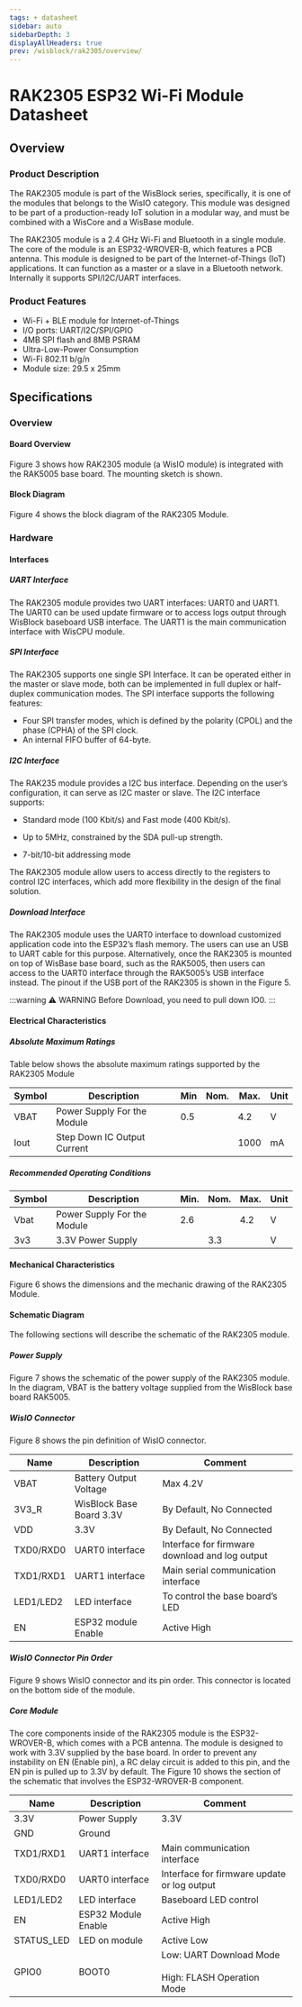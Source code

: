 ```yaml
---
tags: + datasheet
sidebar: auto
sidebarDepth: 3
displayAllHeaders: true
prev: /wisblock/rak2305/overview/
---
```


# RAK2305 ESP32 Wi-Fi Module Datasheet

<rk-img
  src="/assets/images/wisblock/rak2305/datasheet/rak2305.png"
  width="50%"
  caption="RAK2305 ESP32 Wi-Fi Module"
/>

## Overview

### Product Description

The RAK2305 module is part of the WisBlock series, specifically, it is one of the modules that belongs to the WisIO category. This module was designed to be part of a production-ready IoT solution in a modular way, and must be combined with a WisCore and a WisBase module.

The RAK2305 module is a 2.4 GHz Wi-Fi and Bluetooth in a single module. The core of the module is an ESP32-WROVER-B, which features a PCB antenna. This module is designed to be part of the Internet-of-Things (IoT) applications. It can function as a master or a slave in a Bluetooth network. Internally it supports SPI/I2C/UART interfaces.

### Product Features

-  Wi-Fi + BLE module for Internet-of-Things
-  I/O ports: UART/I2C/SPI/GPIO
- 4MB SPI flash and 8MB PSRAM
- Ultra-Low-Power Consumption
- Wi-Fi 802.11 b/g/n
- Module size: 29.5 x 25mm

## Specifications
### Overview

#### Board Overview

<rk-img
  src="/assets/images/wisblock/rak2305/datasheet/board_overview.png"
  width="50%"
  caption="Board Overview"
/>

Figure 3 shows how RAK2305 module (a WisIO module) is integrated with the
RAK5005 base board. The mounting sketch is shown.

<rk-img
  src="/assets/images/wisblock/rak2305/datasheet/mounting-sketch.png"
  width="100%"
  caption="Mounting Sketch"
/>

#### Block Diagram

Figure 4 shows the block diagram of the RAK2305 Module.

<rk-img
  src="/assets/images/wisblock/rak2305/datasheet/block_diagram_rak2305.png"
  width="50%"
  caption="RAK2305 Block Diagram"
/>

### Hardware 


#### Interfaces


##### UART Interface

The RAK2305 module provides two UART interfaces: UART0 and UART1.  The UART0 can be used update firmware or to access logs output through WisBlock baseboard USB interface. The UART1 is the main communication interface with WisCPU module.

##### SPI Interface

The RAK2305 supports one single SPI Interface. It can be operated either in the master or slave mode, both can be implemented in full duplex or half-duplex communication modes. The SPI interface supports the following features:

- Four SPI transfer modes, which is defined by the polarity (CPOL) and the phase (CPHA) of the SPI clock.
- An internal FIFO buffer of 64-byte.

##### I2C Interface

The RAK235 module provides a I2C bus interface. Depending on the user’s configuration, it can serve as I2C master or slave. The I2C interface supports:

- Standard mode (100 Kbit/s) and Fast mode (400 Kbit/s).
- Up to 5MHz, constrained by the SDA pull-up strength.

- 7-bit/10-bit addressing mode

The RAK2305 module allow users to access directly to the  registers to control I2C interfaces, which add more flexibility in the design of the final solution.

##### Download Interface

The RAK2305 module uses the UART0 interface to download customized application code into the ESP32’s flash memory. The users can use an USB to UART cable for this purpose. Alternatively, once the RAK2305 is mounted on top of WisBase base board, such as the RAK5005, then users can access to the UART0 interface through the RAK5005’s USB interface instead. The pinout if the USB port of the RAK2305 is shown in the Figure 5.

<rk-img
  src="/assets/images/wisblock/rak2305/datasheet/usb-uart0-interface.png"
  width="30%"
  caption="USB/UART0 Interface"
/>

:::warning ⚠️ WARNING
Before Download, you need to pull down IO0.
:::

#### Electrical Characteristics

##### Absolute Maximum Ratings

Table below shows the absolute maximum ratings supported by the RAK2305 Module

| **Symbol** | **Description** | **Min** | **Nom.** | **Max.** | **Unit** | 
| ---- | ---- | ---- | ---- | ---- | ---- | 
| VBAT | Power Supply For the Module | 0.5 |  | 4.2 | V | 
| Iout | Step Down IC Output Current |  |  | 1000 | mA | 


##### Recommended Operating Conditions

| **Symbol** | **Description** | **Min.** | **Nom.** | **Max.** | **Unit** | 
| ---- | ---- | ---- | ---- | ---- | ---- | 
| Vbat | Power Supply For the Module | 2.6 |  | 4.2 | V | 
| 3v3 | 3.3V Power Supply |  | 3.3 |  | V | 


#### Mechanical Characteristics

Figure 6 shows the dimensions and the mechanic drawing of the RAK2305 Module.

<rk-img
  src="/assets/images/wisblock/rak2305/datasheet/rak2305_dimensions.png"
  width="100%"
  caption="RAK2305 Dimensions"
/>

#### Schematic Diagram

The following sections will describe the schematic of the RAK2305 module.

##### Power Supply

Figure 7 shows the schematic of the power supply of the RAK2305 module. In the diagram, VBAT is the battery voltage supplied from the WisBlock base board RAK5005.

<rk-img
  src="/assets/images/wisblock/rak2305/datasheet/power_supply.png"
  width="100%"
  caption="Power Supply"
/>

##### WisIO Connector

Figure 8 shows the pin definition of WisIO connector. 

<rk-img
  src="/assets/images/wisblock/rak2305/datasheet/wisio-connector.png"
  width="100%"
  caption="WisIO Connector"
/>

| **Name** | **Description** | **Comment** | 
| ---- | ---- | ---- | 
| VBAT | Battery Output Voltage | Max 4.2V | 
| 3V3_R | WisBlock Base Board 3.3V | By Default, No Connected | 
| VDD | 3.3V | By Default, No Connected | 
| TXD0/RXD0 | UART0 interface | Interface for firmware download and log output | 
| TXD1/RXD1 | UART1 interface | Main serial communication interface | 
| LED1/LED2 | LED interface | To control the base board’s LED | 
| EN | ESP32 module Enable | Active High | 


##### WisIO Connector Pin Order

Figure 9 shows WisIO connector and its pin order. This connector is located on the bottom side of the module.

<rk-img
  src="/assets/images/wisblock/rak2305/datasheet/wisio-connector-pin-order.png"
  width="40%"
  caption=" WisIO Connector Pin Order"
/>


##### Core Module

The core components inside of the RAK2305 module is the ESP32-WROVER-B, which comes with a PCB antenna. The module is designed to work with 3.3V supplied by the base board. In order to prevent any instability on EN (Enable pin), a RC delay circuit is added to this pin, and the EN pin is pulled up to 3.3V by default. The Figure 10 shows the section of the schematic that involves the ESP32-WROVER-B component.


<rk-img
  src="/assets/images/wisblock/rak2305/datasheet/core_module.png"
  width="100%"
  caption="RAK2305 Core Component's Schematic"
/>


| **Name** | **Description** | **Comment** | 
| ---- | ---- | ---- | 
| 3.3V | Power Supply | 3.3V | 
| GND | Ground |  | 
| TXD1/RXD1 | UART1 interface | Main communication interface | 
| TXD0/RXD0 | UART0 interface | Interface for firmware update or log output | 
| LED1/LED2 | LED interface | Baseboard LED control | 
| EN | ESP32 Module Enable | Active High | 
| STATUS_LED | LED on module | Active Low | 
| GPIO0 | BOOT0 | Low: UART Download Mode<br><br>High: FLASH Operation<br>Mode | 


